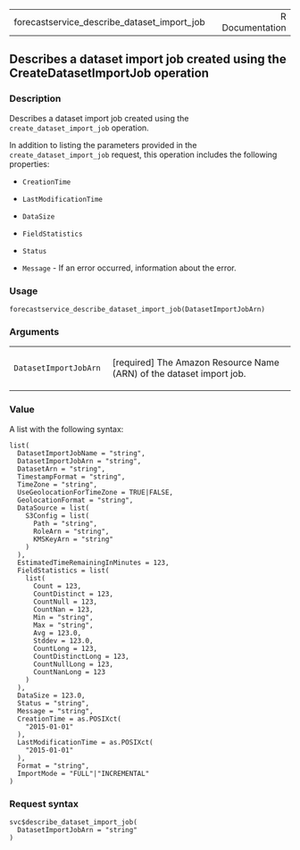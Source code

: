 <table style="width: 100%;">
<tbody>
<tr class="odd">
<td>forecastservice_describe_dataset_import_job</td>
<td style="text-align: right;">R Documentation</td>
</tr>
</tbody>
</table>

## Describes a dataset import job created using the CreateDatasetImportJob operation

### Description

Describes a dataset import job created using the
`create_dataset_import_job` operation.

In addition to listing the parameters provided in the
`create_dataset_import_job` request, this operation includes the
following properties:

-   `CreationTime`

-   `LastModificationTime`

-   `DataSize`

-   `FieldStatistics`

-   `Status`

-   `Message` - If an error occurred, information about the error.

### Usage

    forecastservice_describe_dataset_import_job(DatasetImportJobArn)

### Arguments

<table>
<colgroup>
<col style="width: 35%" />
<col style="width: 65%" />
</colgroup>
<tbody>
<tr class="odd">
<td><code
id="forecastservice_describe_dataset_import_job_:_DatasetImportJobArn">DatasetImportJobArn</code></td>
<td><p>[required] The Amazon Resource Name (ARN) of the dataset import
job.</p></td>
</tr>
</tbody>
</table>

### Value

A list with the following syntax:

    list(
      DatasetImportJobName = "string",
      DatasetImportJobArn = "string",
      DatasetArn = "string",
      TimestampFormat = "string",
      TimeZone = "string",
      UseGeolocationForTimeZone = TRUE|FALSE,
      GeolocationFormat = "string",
      DataSource = list(
        S3Config = list(
          Path = "string",
          RoleArn = "string",
          KMSKeyArn = "string"
        )
      ),
      EstimatedTimeRemainingInMinutes = 123,
      FieldStatistics = list(
        list(
          Count = 123,
          CountDistinct = 123,
          CountNull = 123,
          CountNan = 123,
          Min = "string",
          Max = "string",
          Avg = 123.0,
          Stddev = 123.0,
          CountLong = 123,
          CountDistinctLong = 123,
          CountNullLong = 123,
          CountNanLong = 123
        )
      ),
      DataSize = 123.0,
      Status = "string",
      Message = "string",
      CreationTime = as.POSIXct(
        "2015-01-01"
      ),
      LastModificationTime = as.POSIXct(
        "2015-01-01"
      ),
      Format = "string",
      ImportMode = "FULL"|"INCREMENTAL"
    )

### Request syntax

    svc$describe_dataset_import_job(
      DatasetImportJobArn = "string"
    )
